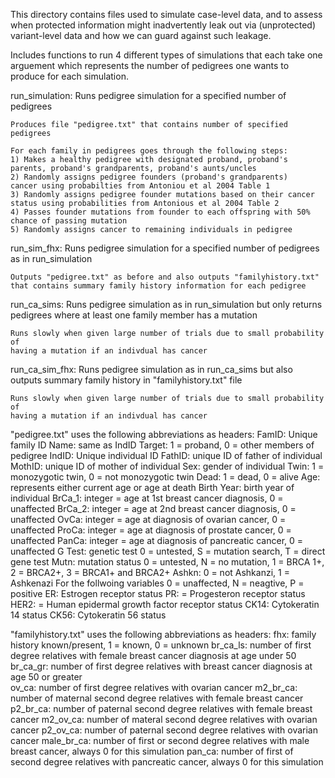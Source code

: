 This directory contains files used to simulate case-level data, and to assess when protected information might inadvertently leak out via (unprotected) variant-level data and how we can guard against such leakage.

Includes functions to run 4 different types of simulations that each take one arguement
which represents the number of pedigrees one wants to produce for each simulation.

run_simulation: 
    Runs pedigree simulation for a specified number of pedigrees
        
    Produces file "pedigree.txt" that contains number of specified
    pedigrees

    For each family in pedigrees goes through the following steps:
    1) Makes a healthy pedigree with designated proband, proband's
    parents, proband's grandparents, proband's aunts/uncles
    2) Randomly assigns pedigree founders (proband's grandparents)
    cancer using probabilties from Antoniou et al 2004 Table 1
    3) Randomly assigns pedigree founder mutations based on their cancer
    status using probabilities from Antonious et al 2004 Table 2
    4) Passes founder mutations from founder to each offspring with 50%
    chance of passing mutation
    5) Randomly assigns cancer to remaining individuals in pedigree
        
run_sim_fhx: 
    Runs pedigree simulation for a specified number of pedigrees as in 
    run_simulation
        
    Outputs "pedigree.txt" as before and also outputs "familyhistory.txt" 
    that contains summary family history information for each pedigree
        
run_ca_sims: 
    Runs pedigree simulation as in run_simulation but only returns pedigrees
    where at least one family member has a mutation
        
    Runs slowly when given large number of trials due to small probability of
    having a mutation if an indivdual has cancer
        
run_ca_sim_fhx: 
    Runs pedigree simulation as in run_ca_sims but also outputs summary family
    history in "familyhistory.txt" file
        
    Runs slowly when given large number of trials due to small probability of
    having a mutation if an indivdual has cancer
        
        
"pedigree.txt" uses the following abbreviations as headers:
     FamID: Unique family ID
     Name: same as IndID
     Target: 1 = proband, 0 = other members of pedigree
     IndID: Unique individual ID
     FathID: unique ID of father of individual
     MothID: unique ID of mother of individual
     Sex: gender of individual
     Twin: 1 = monozygotic twin, 0 = not monozygotic twin
     Dead: 1 = dead, 0 = alive
     Age: represents either current age or age at death
     Birth Year: birth year of individual
     BrCa_1: integer = age at 1st breast cancer diagnosis, 0 = unaffected
     BrCa_2: integer = age at 2nd breast cancer diagnosis, 0 = unaffected
     OvCa: integer = age at diagnosis of ovarian cancer, 0 = unaffected
     ProCa: integer = age at diagnosis of prostate cancer, 0 = unaffected
     PanCa: integer = age at diagnosis of pancreatic cancer, 0 = unaffected
     G Test: genetic test 0 = untested, S = mutation search, 
             T = direct gene test
     Mutn: mutation status 0 = untested, N = no mutation, 1 = BRCA 1+, 2 =
           BRCA2+, 3 = BRCA1+ and BRCA2+
     Ashkn: 0 = not Ashkanzi, 1 = Ashkenazi
     For the follwoing variables 0 = unaffected, N = neagtive, P = positive
     ER: Estrogen receptor status
     PR: = Progesteron receptor status
     HER2: = Human epidermal growth factor receptor status
     CK14: Cytokeratin 14 status 
     CK56: Cytokeratin 56 status
     
"familyhistory.txt" uses the following abbreviations as headers:
     fhx: family history known/present, 1 = known, 0 = unknown
     br_ca_ls: number of first degree relatives with female breast cancer
               diagnosis at age under 50
     br_ca_gr: number of first degree relatives with breast
               cancer diagnosis at age 50 or greater  
     ov_ca: number of first degree relatives with ovarian cancer
     m2_br_ca: number of maternal second degree relatives with female
               breast cancer
     p2_br_ca: number of paternal second degree relatives with female
               breast cancer
     m2_ov_ca: number of materal second degree relatives with ovarian
               cancer
     p2_ov_ca: number of paternal second degree relatives with
               ovarian cancer
     male_br_ca: number of first or second degree relatives with male
                 breast cancer, always 0 for this simulation
     pan_ca: number of first of second degree relatives with
             pancreatic cancer, always 0 for this simulation
